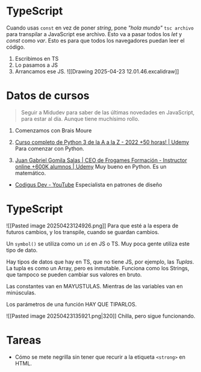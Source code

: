 # TypeScript
Cuando usas `const` en vez de poner *string*, pone *"hola mundo"*
`tsc archivo` para transpilar a JavaScript ese archivo. Esto va a pasar todos los *let* y *const* como *var*. Esto es para que todos los navegadores puedan leer el código.
1. Escribimos en TS
2. Lo pasamos a JS
3. Arrancamos ese JS.
![[Drawing 2025-04-23 12.01.46.excalidraw]]
# Datos de cursos

> Seguir a Midudev para saber de las últimas novedades en JavaScript, para estar al día. Aunque tiene muchísimo rollo.

1. Comenzamos con Brais Moure

2. [Curso completo de Python 3 de la A a la Z - 2022 +50 horas! | Udemy](https://www.udemy.com/course/python-3-az/?couponCode=ST8MT220425G2) Para comenzar con Python.

3. [Juan Gabriel Gomila Salas | CEO de Frogames Formación - Instructor online +600K alumnos | Udemy](https://www.udemy.com/user/julian-jose/) Muy bueno en Python. Es un matemático.

- [Codigus Dev - YouTube](https://www.youtube.com/@CodigusDev) Especialista en patrones de diseño

# TypeScript
![[Pasted image 20250423124926.png]] 
Para que esté a la espera de futuros cambios, y los transpile, cuando se guardan cambios.

Un `symbol()` se utiliza como un `id` en JS o TS. Muy poca gente utiliza este tipo de dato.

Hay tipos de datos que hay en TS, que no tiene JS, por ejemplo, las *Tuplas*.
La tupla es como un Array, pero es inmutable. Funciona como los Strings, que tampoco se pueden cambiar sus valores en bruto.

Las constantes van en MAYUSTULAS. Mientras de las variables van en minúsculas.

Los parámetros de una función HAY QUE TIPARLOS. 

![[Pasted image 20250423135921.png|320]]
Chilla, pero sigue funcionando.

# Tareas

- Cómo se mete negrilla sin tener que recurir a la etiqueta `<strong>` en HTML.



